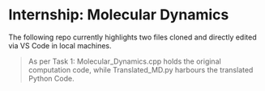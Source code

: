 # Internship: Molecular Dynamics
The following repo currently highlights two files cloned and directly edited via VS Code in local machines.
> As per Task 1:
>Molecular_Dynamics.cpp holds the original computation code, while Translated_MD.py harbours the translated Python Code.
